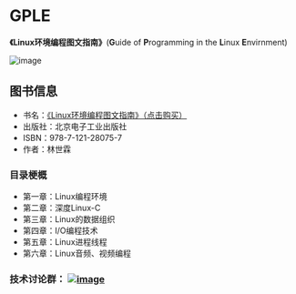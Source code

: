 # GPLE
**《Linux环境编程图文指南》**(**G**uide of **P**rogramming in the **L**inux **E**nvirnment)

![image](https://github.com/vincent040/lab/blob/master/res/GPLE.jpg?raw=true)

## 图书信息
* 书名：[《Linux环境编程图文指南》（点击购买）](https://item.jd.com/13154188753.html)
* 出版社：北京电子工业出版社
* ISBN：978-7-121-28075-7
* 作者：林世霖

### 目录梗概
* 第一章：Linux编程环境
* 第二章：深度Linux-C
* 第三章：Linux的数据组织
* 第四章：I/O编程技术
* 第五章：Linux进程线程
* 第六章：Linux音频、视频编程

### 技术讨论群： <a href="//shang.qq.com/wpa/qunwpa?idkey=bc2c3338276a40ac72131230ad041a00c60a2fe45172ab6b9a93fea44cf0e6fa">![image](https://github.com/vincent040/lab/blob/master/res/QQ_qun.png?raw=true)  
